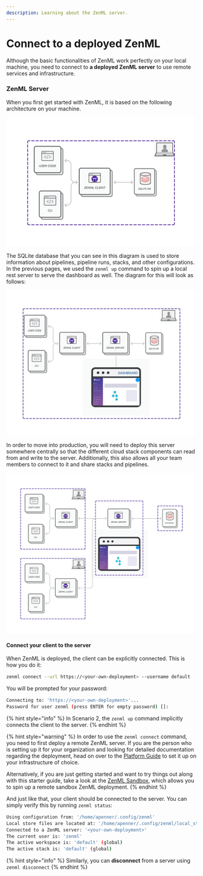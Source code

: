```yaml
---
description: Learning about the ZenML server.
---
```


# Connect to a deployed ZenML

Although the basic functionalities of ZenML work perfectly on your local machine, you need to connect to **a deployed ZenML server** to use remote services and infrastructure.

### ZenML Server

When you first get started with ZenML, it is based on the following architecture on your machine.

![Scenario 1: ZenML default local configuration](/docs/book/.gitbook/assets/Scenario1.png)

The SQLite database that you can see in this diagram is used to store information about pipelines, pipeline runs, stacks, and other configurations. In the previous pages, we used the `zenml up` command to spin up a local rest server to serve the dashboard as well. The diagram for this will look as follows:

![Scenario 2: ZenML with a local REST Server](/docs/book/.gitbook/assets/Scenario2.png)

In order to move into production, you will need to deploy this server somewhere centrally so that the different cloud stack components can read from and write to the server. Additionally, this also allows all your team members to connect to it and share stacks and pipelines.

![Scenario 3: Deployed ZenML Server](/docs/book/.gitbook/assets/Scenario3.png)

#### Connect your client to the server

When ZenML is deployed, the client can be explicitly connected. This is how you do it:

```bash
zenml connect --url https://<your-own-deployment> --username default
```

You will be prompted for your password:

```bash
Connecting to: 'https://<your-own-deployment>'...
Password for user zenml (press ENTER for empty password) []:
```

{% hint style="info" %}
In Scenario 2, the `zenml up` command implicitly connects the client to the server.
{% endhint %}

{% hint style="warning" %}
In order to use the `zenml connect` command, you need to first deploy a remote ZenML server. If you are the person who is setting up it for your organization and looking for detailed documentation regarding the deployment, head on over to the [Platform Guide](../../platform-guide/set-up-your-mlops-platform/set-up-your-mlops-platform.md) to set it up on your infrastructure of choice.

Alternatively, if you are just getting started and want to try things out along with this starter guide, take a look at the [ZenML Sandbox](switch-to-production.md), which allows you to spin up a remote sandbox ZenML deployment.
{% endhint %}

And just like that, your client should be connected to the server. You can simply verify this by running `zenml status`:

```bash
Using configuration from: '/home/apenner/.config/zenml'
Local store files are located at: '/home/apenner/.config/zenml/local_stores'
Connected to a ZenML server: '<your-own-deployment>'
The current user is: 'zenml'
The active workspace is: 'default' (global)
The active stack is: 'default' (global)
```

{% hint style="info" %}
Similarly, you can **disconnect** from a server using `zenml disconnect`
{% endhint %}
